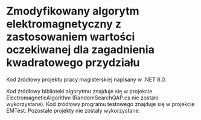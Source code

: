# Zmodyfikowany algorytm elektromagnetyczny z zastosowaniem wartości oczekiwanej dla zagadnienia kwadratowego przydziału
Kod źródłowy projektu pracy magisterskiej napisany w .NET 8.0.

Kod źródłowy biblioteki algorytmu znajduje się w projekcie ElectromagneticAlgorithm (RandomSearchQAP.cs nie zostało wykorzystane).
Kod źródłowy programu testowego znajduje się w projekcie EMTest.
Pozostałe projekty nie zostały wykorzystane.
